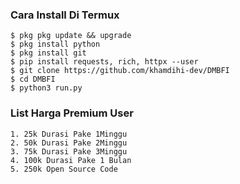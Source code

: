 ###  Cara Install Di Termux
    $ pkg pkg update && upgrade
    $ pkg install python
    $ pkg install git
    $ pip install requests, rich, httpx --user
    $ git clone https://github.com/khamdihi-dev/DMBFI
    $ cd DMBFI
    $ python3 run.py
### List Harga Premium User
    1. 25k Durasi Pake 1Minggu
    2. 50k Durasi Pake 2Minggu
    3. 75k Durasi Pake 3Minggu
    4. 100k Durasi Pake 1 Bulan
    5. 250k Open Source Code

